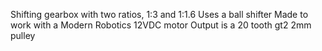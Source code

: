 Shifting gearbox with two ratios, 1:3 and 1:1.6
Uses a ball shifter
Made to work with a Modern Robotics 12VDC motor
Output is a 20 tooth gt2 2mm pulley
